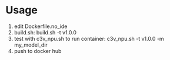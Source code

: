# Usage
1. edit Dockerfile.no_ide
2. build.sh: build.sh -t v1.0.0
3. test with c3v_npu.sh to run container: c3v_npu.sh -t v1.0.0 -m my_model_dir
4. push to docker hub
